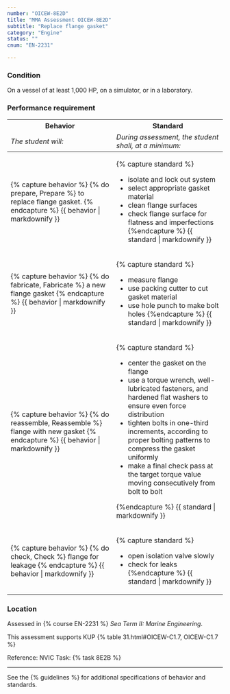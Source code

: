 ```yaml
---
number: "OICEW-8E2D"
title: "MMA Assessment OICEW-8E2D"
subtitle: "Replace flange gasket"
category: "Engine"
status: ""
cnum: "EN-2231"

---
```

### Condition

On a vessel of at least 1,000 HP, on a simulator, or in a laboratory.

### Performance requirement 

<table width='100%' class='Guidelines'>
 <thead>
 <tr>
     <th class='thirty'>Behavior</th>
     <th class='seventy'>Standard</th>
 </tr>
 <tr>
     <td><em>The student will:</em></td>
     <td><em>During assessment, the student shall, at a minimum:</em></td>
 </tr>
 </thead>
 <tbody>
 

<tr><td>

{% capture behavior %}
{% do prepare, Prepare %} to replace flange gasket.
{% endcapture %}
{{ behavior | markdownify }}

</td><td>

{% capture standard %}
* isolate and lock out system
* select appropriate gasket material
* clean flange surfaces 
* check flange surface for flatness and imperfections
{%endcapture %}
{{ standard | markdownify }}

</td></tr>



<tr><td>

{% capture behavior %}
{% do fabricate, Fabricate %} a new flange gasket
{% endcapture %}
{{ behavior | markdownify }}

</td><td>

{% capture standard %}
* measure flange
* use packing cutter to cut gasket material
* use hole punch to make bolt holes
{%endcapture %}
{{ standard | markdownify }}

</td></tr>



<tr><td>

{% capture behavior %}
{% do reassemble, Reassemble %} flange with new gasket
{% endcapture %}
{{ behavior | markdownify }}

</td><td>

{% capture standard %}
* center the gasket on the flange
* use a torque wrench, well-lubricated fasteners, and hardened flat washers to ensure even force distribution
* tighten bolts in one-third increments, according to proper bolting patterns to compress the gasket uniformly 
* make a final check pass at the target torque value moving consecutively from bolt to bolt

{%endcapture %}
{{ standard | markdownify }}

</td></tr>



<tr><td>

{% capture behavior %}
{% do check, Check %} flange for leakage
{% endcapture %}
{{ behavior | markdownify }}

</td><td>

{% capture standard %}
* open isolation valve slowly
* check for leaks
{%endcapture %}
{{ standard | markdownify }}

</td></tr>



 </tbody>
 </table>

### Location

Assessed in  {% course  EN-2231 %}  *Sea Term II: Marine Engineering*.

This assessment supports KUP {% table 31.html#OICEW-C1.7, OICEW-C1.7 %}

Reference: NVIC Task: {% task 8E2B  %}

***



See the {% guidelines %} for additional specifications of behavior and standards.